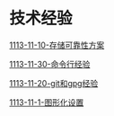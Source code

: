 # 技术经验

[1113-11-10-存储可靠性方案](1113-11-10-存储可靠性方案/1113-11-10-存储可靠性方案.md "1113-11-10-存储可靠性方案")

[1113-11-30-命令行经验](1113-11-30-命令行经验/1113-11-30-命令行经验.md "1113-11-30-命令行经验")

[1113-11-20-git和gpg经验](1113-11-20-git和gpg经验/1113-11-20-git和gpg经验.md "1113-11-20-git和gpg经验")

[1113-11-1-图形化设置](1113-11-1-图形化设置/1113-11-1-图形化设置.md "1113-11-1-图形化设置")
